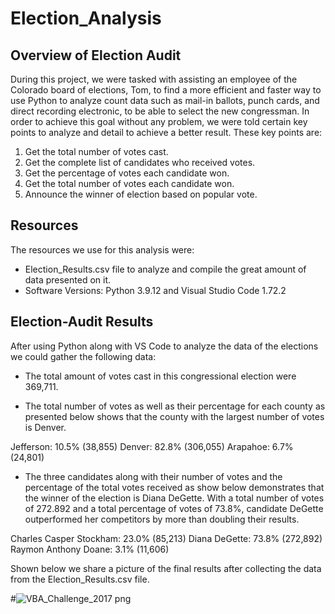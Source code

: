 # Election_Analysis

## Overview of Election Audit

During this project, we were tasked with assisting an employee of the Colorado board of elections, Tom, to find a more efficient and faster way to use Python to analyze count data such as mail-in ballots, punch cards, and direct recording electronic, to be able to select the new congressman.
In order to achieve this goal without any problem, we were told certain key points to analyze and detail to achieve a better result. These key points are:

 1. Get the total number of votes cast.
 2. Get the complete list of candidates who received votes.
 3. Get the percentage of votes each candidate won.
 4. Get the total number of votes each candidate won.
 5. Announce the winner of election based on popular vote.
 
## Resources

The resources we use for this analysis were:

- Election_Results.csv file to analyze and compile the great amount of data presented on it.
- Software Versions: Python 3.9.12 and Visual Studio Code 1.72.2

## Election-Audit Results

After using Python along with VS Code to analyze the data of the elections we could gather the following data:

- The total amount of votes cast in this congressional election were 369,711.

- The total number of votes as well as their percentage for each county as presented below shows that the county with the largest number of votes is Denver.

Jefferson: 10.5% (38,855)
Denver: 82.8% (306,055)
Arapahoe: 6.7% (24,801)

- The three candidates along with their number of votes and the percentage of the total votes received as show below demonstrates that the winner of the election is 
Diana DeGette. With a total number of votes of 272.892 and a total percentage of votes of 73.8%, candidate DeGette outperformed her competitors by more than doubling their results.

Charles Casper Stockham: 23.0% (85,213)
Diana DeGette: 73.8% (272,892)
Raymon Anthony Doane: 3.1% (11,606)

Shown below we share a picture of the final results after collecting the data from the Election_Results.csv file. 


#![VBA_Challenge_2017 png](https://user-images.githubusercontent.com/113261292/196856818-c27a2120-7525-4c36-9a15-d325d84652e0.png)

